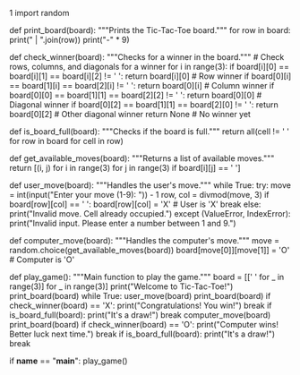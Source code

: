 1
import random

def print_board(board):
    """Prints the Tic-Tac-Toe board."""
    for row in board:
        print(" | ".join(row))
        print("-" * 9)

def check_winner(board):
    """Checks for a winner in the board."""
    # Check rows, columns, and diagonals for a winner
    for i in range(3):
        if board[i][0] == board[i][1] == board[i][2] != ' ':
            return board[i][0]  # Row winner
        if board[0][i] == board[1][i] == board[2][i] != ' ':
            return board[0][i]  # Column winner
    if board[0][0] == board[1][1] == board[2][2] != ' ':
        return board[0][0]  # Diagonal winner
    if board[0][2] == board[1][1] == board[2][0] != ' ':
        return board[0][2]  # Other diagonal winner
    return None  # No winner yet

def is_board_full(board):
    """Checks if the board is full."""
    return all(cell != ' ' for row in board for cell in row)

def get_available_moves(board):
    """Returns a list of available moves."""
    return [(i, j) for i in range(3) for j in range(3) if board[i][j] == ' ']

def user_move(board):
    """Handles the user's move."""
    while True:
        try:
            move = int(input("Enter your move (1-9): ")) - 1
            row, col = divmod(move, 3)
            if board[row][col] == ' ':
                board[row][col] = 'X'  # User is 'X'
                break
            else:
                print("Invalid move. Cell already occupied.")
        except (ValueError, IndexError):
            print("Invalid input. Please enter a number between 1 and 9.")

def computer_move(board):
    """Handles the computer's move."""
    move = random.choice(get_available_moves(board))
    board[move[0]][move[1]] = 'O'  # Computer is 'O'

def play_game():
    """Main function to play the game."""
    board = [[' ' for _ in range(3)] for _ in range(3)]
    print("Welcome to Tic-Tac-Toe!")
    print_board(board)
    while True:
        user_move(board)
        print_board(board)
        if check_winner(board) == 'X':
            print("Congratulations! You win!")
            break
        if is_board_full(board):
            print("It's a draw!")
            break
        computer_move(board)
        print_board(board)
        if check_winner(board) == 'O':
            print("Computer wins! Better luck next time.")
            break
        if is_board_full(board):
            print("It's a draw!")
            break

if __name__ == "__main__":
    play_game()
